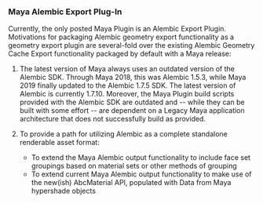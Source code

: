 ### Maya Alembic Export Plug-In

Currently, the only posted Maya Plugin is an Alembic Export Plugin.  Motivations for packaging Alembic geometry export functionality as a geometry export plugin are several-fold over the existing Alembic Geometry Cache Export functionality packaged by default with a Maya release:

1.  The latest version of Maya always uses an outdated version of the Alembic SDK.  Through Maya 2018, this was Alembic 1.5.3, while Maya 2019 finally updated to the Alembic 1.7.5 SDK.  The latest version of Alembic is currently 1.7.10.  Moreover, the Maya Plugin build scripts provided with the Alembic SDK are outdated and -- while they can be built with some effort -- are dependent on a Legacy Maya application architecture that does not successfully build as provided.  

2.   To provide a path for utilizing Alembic as a complete standalone renderable asset format:
     - To extend the Maya Alembic output functionality to include face set groupings based on material sets or other methods of grouping
     - To extend current Maya Alembic output functionality to make use of the new(ish) AbcMaterial API, populated with Data from Maya hypershade objects  
